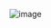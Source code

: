 ![image](https://github.com/fredramnos/IBMEC/assets/159270980/12f8a115-fe64-48b6-bc44-de200ed4f6a6)
